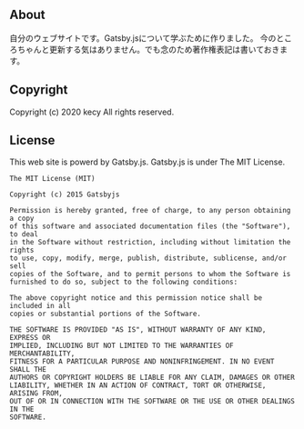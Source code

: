 ## About
自分のウェブサイトです。Gatsby.jsについて学ぶために作りました。
今のところちゃんと更新する気はありません。でも念のため著作権表記は書いておきます。

## Copyright
Copyright (c) 2020 kecy
All rights reserved.

## License
This web site is powerd by Gatsby.js.
Gatsby.js is under The MIT License.

```
The MIT License (MIT)

Copyright (c) 2015 Gatsbyjs

Permission is hereby granted, free of charge, to any person obtaining a copy
of this software and associated documentation files (the "Software"), to deal
in the Software without restriction, including without limitation the rights
to use, copy, modify, merge, publish, distribute, sublicense, and/or sell
copies of the Software, and to permit persons to whom the Software is
furnished to do so, subject to the following conditions:

The above copyright notice and this permission notice shall be included in all
copies or substantial portions of the Software.

THE SOFTWARE IS PROVIDED "AS IS", WITHOUT WARRANTY OF ANY KIND, EXPRESS OR
IMPLIED, INCLUDING BUT NOT LIMITED TO THE WARRANTIES OF MERCHANTABILITY,
FITNESS FOR A PARTICULAR PURPOSE AND NONINFRINGEMENT. IN NO EVENT SHALL THE
AUTHORS OR COPYRIGHT HOLDERS BE LIABLE FOR ANY CLAIM, DAMAGES OR OTHER
LIABILITY, WHETHER IN AN ACTION OF CONTRACT, TORT OR OTHERWISE, ARISING FROM,
OUT OF OR IN CONNECTION WITH THE SOFTWARE OR THE USE OR OTHER DEALINGS IN THE
SOFTWARE.
```
